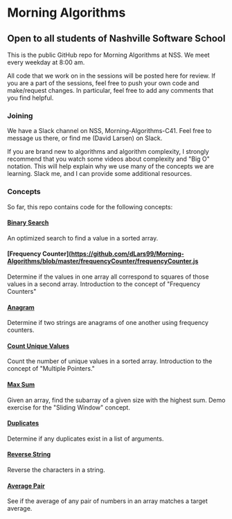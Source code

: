 # Morning Algorithms
## Open to all students of Nashville Software School

This is the public GitHub repo for Morning Algorithms at NSS. We meet every weekday at 8:00 am.

All code that we work on in the sessions will be posted here for review. If you are a part of the sessions, feel free to push your own
code and make/request changes. In particular, feel free to add any comments that you find helpful.

### Joining
We have a Slack channel on NSS, Morning-Algorithms-C41. Feel free to message us there, or find me (David Larsen) on Slack.

If you are brand new to algorithms and algorithm complexity, I strongly recommend that you watch some videos about complexity and "Big O" notation.
This will help explain why we use many of the concepts we are learning. Slack me, and I can provide some additional resources.

### Concepts

So far, this repo contains code for the following concepts:

#### [Binary Search](https://github.com/dLars99/Morning-Algorithms/blob/master/binary-search/binarySearch.js)
An optimized search to find a value in a sorted array.
#### [Frequency Counter](https://github.com/dLars99/Morning-Algorithms/blob/master/frequencyCounter/frequencyCounter.js
Determine if the values in one array all correspond to squares of those values in a second array. Introduction to the concept
of "Frequency Counters"
#### [Anagram](https://github.com/dLars99/Morning-Algorithms/tree/master/anagram/anagram.js)
Determine if two strings are anagrams of one another using frequency counters.
#### [Count Unique Values](https://github.com/dLars99/Morning-Algorithms/tree/master/countUniqueValues/countUniqueValues.js)
Count the number of unique values in a sorted array. Introduction to the concept of "Multiple Pointers."
#### [Max Sum](https://github.com/dLars99/Morning-Algorithms/tree/master/maxSum-slidingWindow/maxSum.js)
Given an array, find the subarray of a given size with the highest sum. Demo exercise for the "Sliding Window" concept.
#### [Duplicates](https://github.com/dLars99/Morning-Algorithms/tree/master/duplicates/duplicates.js)
Determine if any duplicates exist in a list of arguments.
#### [Reverse String](https://github.com/dLars99/Morning-Algorithms/tree/master/reverseString/reverseString.js)
Reverse the characters in a string.
#### [Average Pair](https://github.com/dLars99/Morning-Algorithms/tree/master/averagePair/averagePair.js)
See if the average of any pair of numbers in an array matches a target average.